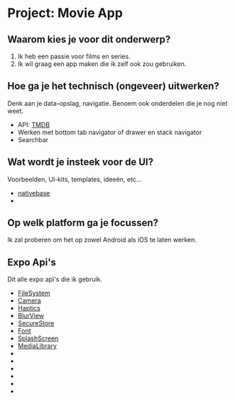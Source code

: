 # Project: Movie App

## Waarom kies je voor dit onderwerp?

1. Ik heb een passie voor films en series.
2. Ik wil graag een app maken die ik zelf ook zou gebruiken.

## Hoe ga je het technisch (ongeveer) uitwerken?

Denk aan je data-opslag, navigatie. Benoem ook onderdelen die je nog niet weet.

- API: [TMDB](https://www.themoviedb.org/documentation/api)
- Werken met bottom tab navigator of drawer en stack navigator
- Searchbar

## Wat wordt je insteek voor de UI?

Voorbeelden, UI-kits, templates, ideeën, etc...

- [nativebase](https://nativebase.io/)
-

## Op welk platform ga je focussen?

Ik zal proberen om het op zowel Android als iOS te laten werken.

## Expo Api's

Dit alle expo api's die ik gebruik.

- [FileSystem](https://docs.expo.dev/versions/latest/sdk/filesystem/)
- [Camera](https://docs.expo.dev/versions/latest/sdk/camera/)
- [Haptics](https://docs.expo.dev/versions/latest/sdk/haptics/)
- [BlurView](https://docs.expo.dev/versions/latest/sdk/blur-view/)
- [SecureStore](https://docs.expo.dev/versions/latest/sdk/securestore/)
- [Font](https://docs.expo.dev/versions/latest/sdk/font/)
- [SplashScreen](https://docs.expo.dev/versions/latest/sdk/splash-screen/)
- [MediaLibrary](https://docs.expo.dev/versions/latest/sdk/media-library/)
- []()
- []()
- []()
- []()
- []()
- []()